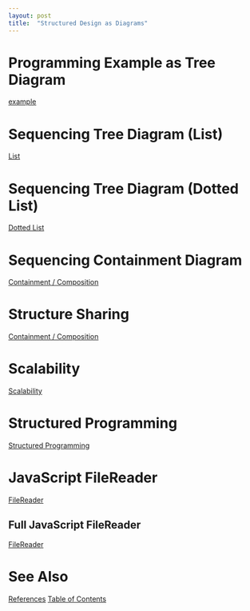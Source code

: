 ```yaml
---
layout: post
title:  "Structured Design as Diagrams"
---
```

# Programming Example as Tree Diagram
[example](https://github.com/guitarvydas/guitarvydas.github.io/blob/master/assets/2021-06-16-trees-1.svg)
# Sequencing Tree Diagram (List)
[List](https://github.com/guitarvydas/guitarvydas.github.io/blob/master/assets/2021-06-16-trees-2.svg)
# Sequencing Tree Diagram (Dotted List)
[Dotted List](https://github.com/guitarvydas/guitarvydas.github.io/blob/master/assets/2021-06-16-trees-3.svg)
# Sequencing Containment Diagram
[Containment / Composition](https://github.com/guitarvydas/guitarvydas.github.io/blob/master/assets/2021-06-16-trees-4.svg)
# Structure Sharing
[Containment / Composition](https://github.com/guitarvydas/guitarvydas.github.io/blob/master/assets/2021-06-16-trees-5.svg)
# Scalability
[Scalability](https://github.com/guitarvydas/guitarvydas.github.io/blob/master/assets/2021-06-16-trees-6.svg)
# Structured Programming
[Structured Programming](https://github.com/guitarvydas/guitarvydas.github.io/blob/master/assets/2021-06-16-trees-7.svg)
# JavaScript FileReader
[FileReader](https://github.com/guitarvydas/guitarvydas.github.io/blob/master/assets/2021-06-16-trees-JS%20FileReader.svg)
## Full JavaScript FileReader
[FileReader](https://github.com/guitarvydas/guitarvydas.github.io/blob/master/assets/2021-06-16-trees-JS%20FileReader%20Full.svg)

# See Also

[References](https://guitarvydas.github.io/2021/01/14/References.html)
[Table of Contents](https://guitarvydas.github.io/2021/05/14/Table-Of-Contents.html)

<script src="https://utteranc.es/client.js" 
        repo="guitarvydas/guitarvydas.github.io" 
        issue-term="pathname" 
        theme="github-light" 
        crossorigin="anonymous" 
        async> 
</script> 
